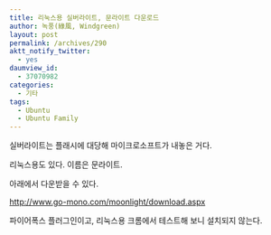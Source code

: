 ```yaml
---
title: 리눅스용 실버라이트, 문라이트 다운로드
author: 녹풍(綠風, Windgreen)
layout: post
permalink: /archives/290
aktt_notify_twitter:
  - yes
daumview_id:
  - 37070982
categories:
  - 기타
tags:
  - Ubuntu
  - Ubuntu Family
---
```

실버라이트는 플래시에 대당해 마이크로소프트가 내놓은 거다.

리눅스용도 있다. 이름은 문라이트.

아래에서 다운받을 수 있다.

<a target="_blank" href="http://www.go-mono.com/moonlight">http://www.go-mono.com/moonlight/download.aspx</a>

파이어폭스 플러그인이고, 리눅스용 크롬에서 테스트해 보니 설치되지 않는다.